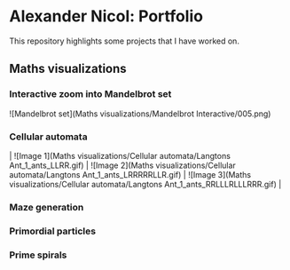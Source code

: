 # Alexander Nicol: Portfolio

This repository highlights some projects that I have worked on. 

## Maths visualizations
### Interactive zoom into Mandelbrot set
![Mandelbrot set](Maths visualizations/Mandelbrot Interactive/005.png)
### Cellular automata
| ![Image 1](Maths visualizations/Cellular automata/Langtons Ant_1_ants_LLRR.gif) | ![Image 2](Maths visualizations/Cellular automata/Langtons Ant_1_ants_LRRRRRLLR.gif) | ![Image 3](Maths visualizations/Cellular automata/Langtons Ant_1_ants_RRLLLRLLLRRR.gif) |
### Maze generation
### Primordial particles
### Prime spirals
